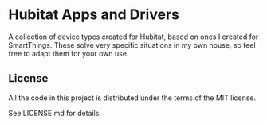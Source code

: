 # Hubitat Apps and Drivers

A collection of device types created for Hubitat, based on ones I created for SmartThings. These solve very specific situations in my own house, so feel free to adapt them for your own use.

## License

All the code in this project is distributed under the terms of the MIT license.

See LICENSE.md for details.